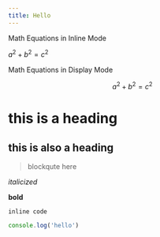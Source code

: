```yaml
---
title: Hello
---
```


Math Equations in Inline Mode

$a^2 + b^2 = c^2$

Math Equations in Display Mode

$$
a^2 + b^2 = c^2
$$

# this is a heading

## this is also a heading

> blockqute here

_italicized_

**bold**

`inline code`

```js
console.log('hello')
```
